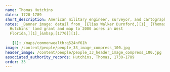```yaml
---
name: Thomas Hutchins
dates: 1720-1789
short_description: American military engineer, surveyor, and cartographer
notes: _Banner image: detail from_ [Elias Walker Durnford,][1]_ [Thomas
  Hutchins' land grant and map to 2000 acres in West
  Florida,][1]_[&nbsp;[1776]][1].
  
   [1]: /maps/commonwealth:q524nf61h
image: /content/people/people_33_image_compress_100.jpg
header_image: /content/people/people_33_header_image_compress_100.jpg
associated_authority_records: Hutchins, Thomas, 1730-1789
order: 33
---
```

